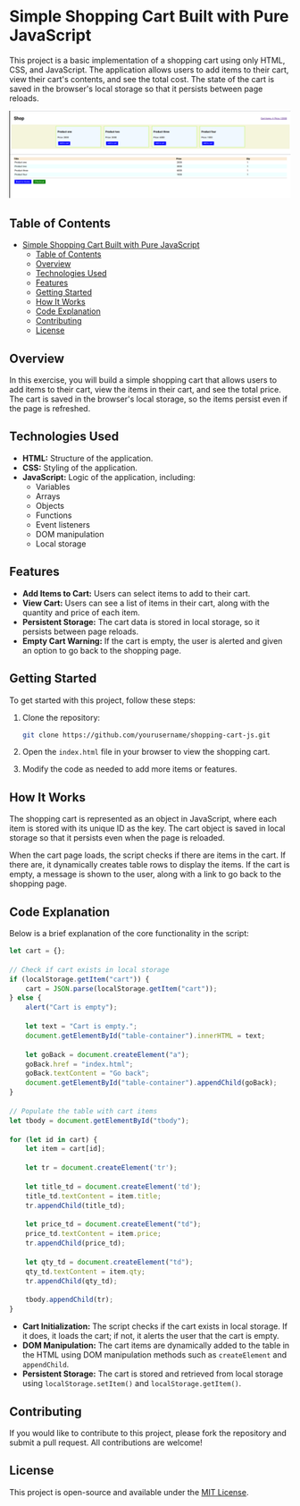 # Simple Shopping Cart Built with Pure JavaScript

This project is a basic implementation of a shopping cart using only HTML, CSS, and JavaScript. The application allows users to add items to their cart, view their cart's contents, and see the total cost. The state of the cart is saved in the browser's local storage so that it persists between page reloads.

![Screenshot](./screenshot.png)

## Table of Contents

- [Simple Shopping Cart Built with Pure JavaScript](#simple-shopping-cart-built-with-pure-javascript)
  - [Table of Contents](#table-of-contents)
  - [Overview](#overview)
  - [Technologies Used](#technologies-used)
  - [Features](#features)
  - [Getting Started](#getting-started)
  - [How It Works](#how-it-works)
  - [Code Explanation](#code-explanation)
  - [Contributing](#contributing)
  - [License](#license)

## Overview

In this exercise, you will build a simple shopping cart that allows users to add items to their cart, view the items in their cart, and see the total price. The cart is saved in the browser's local storage, so the items persist even if the page is refreshed.

## Technologies Used

- **HTML:** Structure of the application.
- **CSS:** Styling of the application.
- **JavaScript:** Logic of the application, including:
  - Variables
  - Arrays
  - Objects
  - Functions
  - Event listeners
  - DOM manipulation
  - Local storage

## Features

- **Add Items to Cart:** Users can select items to add to their cart.
- **View Cart:** Users can see a list of items in their cart, along with the quantity and price of each item.
- **Persistent Storage:** The cart data is stored in local storage, so it persists between page reloads.
- **Empty Cart Warning:** If the cart is empty, the user is alerted and given an option to go back to the shopping page.

## Getting Started

To get started with this project, follow these steps:

1. Clone the repository:
    ```bash
    git clone https://github.com/yourusername/shopping-cart-js.git
    ```

2. Open the `index.html` file in your browser to view the shopping cart.

3. Modify the code as needed to add more items or features.

## How It Works

The shopping cart is represented as an object in JavaScript, where each item is stored with its unique ID as the key. The cart object is saved in local storage so that it persists even when the page is reloaded.

When the cart page loads, the script checks if there are items in the cart. If there are, it dynamically creates table rows to display the items. If the cart is empty, a message is shown to the user, along with a link to go back to the shopping page.

## Code Explanation

Below is a brief explanation of the core functionality in the script:

```javascript
let cart = {};

// Check if cart exists in local storage
if (localStorage.getItem("cart")) {
    cart = JSON.parse(localStorage.getItem("cart"));
} else {
    alert("Cart is empty");

    let text = "Cart is empty.";
    document.getElementById("table-container").innerHTML = text;

    let goBack = document.createElement("a");
    goBack.href = "index.html";
    goBack.textContent = "Go back";
    document.getElementById("table-container").appendChild(goBack);
}

// Populate the table with cart items
let tbody = document.getElementById("tbody");

for (let id in cart) {
    let item = cart[id];

    let tr = document.createElement('tr');

    let title_td = document.createElement('td');
    title_td.textContent = item.title;
    tr.appendChild(title_td);

    let price_td = document.createElement("td");
    price_td.textContent = item.price;
    tr.appendChild(price_td);

    let qty_td = document.createElement("td");
    qty_td.textContent = item.qty;
    tr.appendChild(qty_td);

    tbody.appendChild(tr);
}
```

- **Cart Initialization:** The script checks if the cart exists in local storage. If it does, it loads the cart; if not, it alerts the user that the cart is empty.
- **DOM Manipulation:** The cart items are dynamically added to the table in the HTML using DOM manipulation methods such as `createElement` and `appendChild`.
- **Persistent Storage:** The cart is stored and retrieved from local storage using `localStorage.setItem()` and `localStorage.getItem()`.

## Contributing

If you would like to contribute to this project, please fork the repository and submit a pull request. All contributions are welcome!

## License

This project is open-source and available under the [MIT License](LICENSE).
